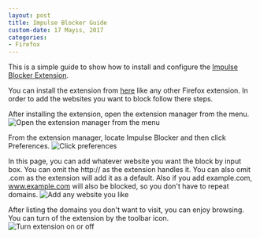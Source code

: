 ```yaml
---
layout: post
title: Impulse Blocker Guide
custom-date: 17 Mayıs, 2017
categories: 
- Firefox
---
```


This is a simple guide to show how to install and configure the [Impulse Blocker Extension](https://addons.mozilla.org/en-US/firefox/addon/impulse-blocker/). 

You can install the extension from [here](https://addons.mozilla.org/en-US/firefox/addon/impulse-blocker/) like any other Firefox extension. In order to add the websites you want to block follow there steps.

After installing the extension, open the extension manager from the menu.
<img class="box-shadow img-padding" src="{{site.url}}/assets/step_1.png" alt="Open the extension manager from the menu"/>

From the extension manager, locate Impulse Blocker and then click Preferences.
<img class="box-shadow img-padding" src="{{site.url}}/assets/step_2.png" alt="Click preferences"/>

In this page, you can add whatever website you want the block by input box. You can omit the http:// as the extension handles it. You can also omit .com as the extension will add it as a default. Also if you add example.com, www.example.com will also be blocked, so you don't have to repeat domains.
<img class="box-shadow img-padding" src="{{site.url}}/assets/step_3.png" alt="Add any website you like"/>

After listing the domains you don't want to visit, you can enjoy browsing. You can turn of the extension by the toolbar icon.
<img class="box-shadow img-padding" src="{{site.url}}/assets/step_4.png" alt="Turn extension on or off"/>